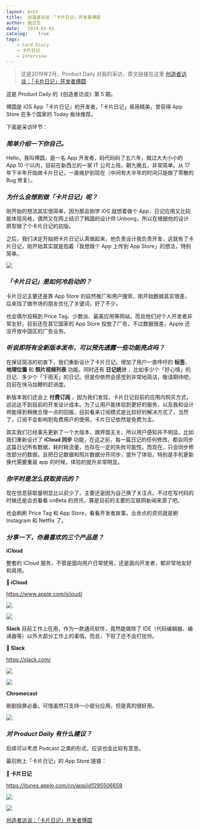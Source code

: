 ```yaml
---
layout: post
title:  创造者访谈：「卡片日记」开发者傅圆
author: 值日生
date:   2019-02-01
catalog:    true
tags:
    - Card Diary
    - 卡片日记
    - Interview
---
```


> 这是2019年2月，Product Daily 对我的采访，原文链接在这里 [创造者访谈：「卡片日记」开发者傅圆](https://mp.weixin.qq.com/s/YlldyFdUfxAH_iv2kGKlhA)

这是 Product Daily 的《创造者访谈》第 5 期。

傅圆是 iOS App「卡片日记」的开发者，「卡片日记」易用精美，曾获得 App Store 在多个国家的 Today 板块推荐。

下面是采访环节：


### *简单介绍一下你自己。*

Hello，我叫傅圆，是一名 App 开发者，码代码码了五六年，做过大大小小的 App 10 个以内，目前在新西兰的一家 IT 公司上班，朝九晚五，非常简单。从 17 年下半年开始做卡片日记，一直维护到现在（中间有大半年的时间只是做了零散的 Bug 修复）。

### *为什么会想到做「卡片日记」呢？*

刚开始的想法其实很简单，因为那会刚学 iOS 就想着做个 App，日记应用又比较能体现风格，偶然又在网上结识了韩国的设计师 Unbong，所以在根据他的设计原型做了个卡片日记的初版。

之后，我们决定开始把卡片日记认真做起来，他负责设计我负责开发，这就有了卡片日记，刚开始其实就是抱着「我想做个 App 上传到 App Store」的想法，特别简单。

![](/img/carddiary/interview20.jpeg)

### *「卡片日记」是如何冷启动的？*

卡片日记主要还是靠 App Store 的自然推广和用户搜索，刚开始数据其实很差，后来找了做市场的朋友优化了关键词，好了不少。

也会偶尔投稿到 Price Tag、少数派、最美应用等网站，而且他们对个人开发者非常友好。目前还在其它国家的 App Store 投放了广告，不过数据很差，Apple 还没开放中国区的广告业务。

### *听说即将有全新版本发布，可以预先透露一些功能亮点吗？*

在保证简洁的初衷下，我们重新设计了卡片日记。增加了用户一直呼吁的 **标签**、**地理位置** 和 **照片视频列表** 功能。同时还有 **日记统计** ，比如多少个「好心情」的日记、多少个「下雨天」的日记。但是你依然会感觉到非常地简洁，敬请期待吧，目前在快马加鞭的赶进度。

新版本我们还会上 **付费订阅** ，因为我们发现，卡片日记目前的应用内购买方式，远远达不到目前的开发设计成本。为了让用户能体验到更好的服务，以及我和设计师能得到稍微合理一点的回报，目前看来订阅模式是比较好的解决方式了。当然了，订阅不会影响到免费用户的使用，卡片日记依然是免费为主。

其实我们已经事先更新了一个大版本，跟界面无关，所以用户感知并不明显。比如我们重新设计了 **iCloud 同步** 功能，在这之前，每一篇日记的任何修改，都会同步这篇日记所有数据，耗时耗流量，也存在一定的失败可能性。而现在，只会同步修改部分的数据，且把日记数据和照片数据分开同步，提升了体验。特别是手机更新换代需要重装 app 的时候，体验的提升非常明显。

### *你平时是怎么获取资讯的？*

现在信息获取量明显比以前少了，主要还是因为自己换了关注点。不过在写代码的时候还是会去看看 cnBeta 的资讯，算是目前的主要的互联网新闻来源了吧。

也会刷刷 Price Tag 和 App Store，看看开发者故事。业余点的资讯就是刷 Instagram 和 Netflix 了。

### *分享一下，你最喜欢的三个产品是？*

**iCloud**

整套的 iCloud 服务，不管是面向用户日常使用，还是面向开发者，都非常地友好和易用。

**🔗 iCloud**

https://www.apple.com/icloud/

![](/img/carddiary/interview21.jpeg)

![](/img/carddiary/interview22.jpeg)

**Slack**
目前工作上在用，作为一款通讯软件，竟然能做除了 IDE（代码编辑器、编译器等）以外大部分工作上的事情。而且，下班了还不会打扰你。

**🔗 Slack**

https://slack.com/

![](/img/carddiary/interview23.jpeg)

![](/img/carddiary/interview24.jpeg)

**Chromecast**

刷剧投屏必备。可惜虽然只支持一小部分应用，但是真的很好用。

![](/img/carddiary/interview25.jpeg)

### *对 Product Daily 有什么建议？*

后续可以考虑 Podcast 之类的形式，应该也会比较有意思。



最后附上「卡片日记」的 App Store 链接：

**🔗 卡片日记**

https://itunes.apple.com/cn/app/id1295506659

![](/img/carddiary/interview26.jpeg)

![](/img/carddiary/interview27.jpeg)

[创造者访谈：「卡片日记」开发者傅圆](https://mp.weixin.qq.com/s/YlldyFdUfxAH_iv2kGKlhA)